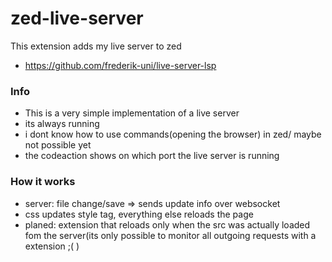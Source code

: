 # zed-live-server

This extension adds my live server to zed

- https://github.com/frederik-uni/live-server-lsp

### Info
- This is a very simple implementation of a live server
- its always running
- i dont know how to use commands(opening the browser) in zed/ maybe not possible yet
- the codeaction shows on which port the live server is running
  
### How it works
- server: file change/save => sends update info over websocket
- css updates style tag, everything else reloads the page
- planed: extension that reloads only when the src was actually loaded fom the server(its only possible to monitor all outgoing requests with a extension ;( )
